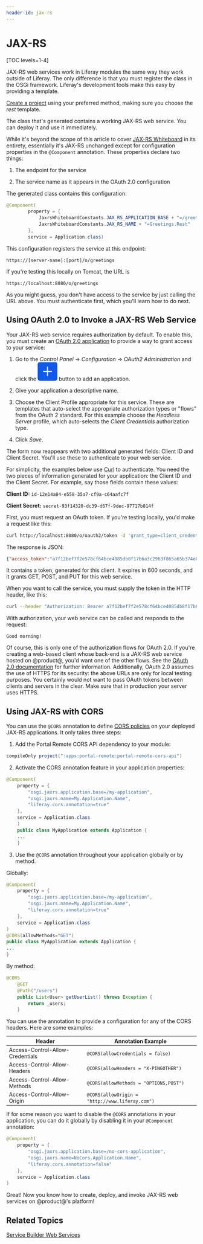 ```yaml
---
header-id: jax-rs
---
```


# JAX-RS

[TOC levels=1-4]

JAX-RS web services work in Liferay modules the same way they work outside of
Liferay. The only difference is that you must register the class in the OSGi
framework. Liferay's development tools make this easy by providing a template. 

[Create a project](/docs/7-2/reference/-/knowledge_base/r/creating-a-project)
using your preferred method, making sure you choose the *rest* template. 

The class that's generated contains a working JAX-RS web service. You can deploy
it and use it immediately. 

While it's beyond the scope of this article to cover 
[JAX-RS Whiteboard](https://blog.osgi.org/2018/03/osgi-r7-highlights-jax-rs-whiteboard.html)
in its entirety, essentially it's JAX-RS unchanged except for configuration
properties in the `@Component` annotation. These properties declare two things: 

1.  The endpoint for the service

2.  The service name as it appears in the OAuth 2.0 configuration

The generated class contains this configuration: 

```java
@Component( 
        property = { 
            JaxrsWhiteboardConstants.JAX_RS_APPLICATION_BASE + "=/greetings", 
            JaxrsWhiteboardConstants.JAX_RS_NAME + "=Greetings.Rest"
        }, 
        service = Application.class)
```

This configuration registers the service at this endpoint: 

    https://[server-name]:[port]/o/greetings

If you're testing this locally on Tomcat, the URL is

    https://localhost:8080/o/greetings

As you might guess, you don't have access to the service by just calling the URL
above. You must authenticate first, which you'll learn how to do next. 

## Using OAuth 2.0 to Invoke a JAX-RS Web Service

Your JAX-RS web service requires authorization by default. To enable this, you
must create an 
[OAuth 2.0 application](/docs/7-2/deploy/-/knowledge_base/d/oauth-2-0#creating-an-application)
to provide a way to grant access to your service: 

1.  Go to the *Control Panel* &rarr; *Configuration* &rarr; *OAuth2
    Administration* and click the ![add](../../../images/icon-add.png) button to
    add an application. 

2.  Give your application a descriptive name. 

3.  Choose the Client Profile appropriate for this service. These are templates
    that auto-select the appropriate authorization types or "flows" from the
    OAuth 2 standard. For this example choose the *Headless Server* profile,
    which auto-selects the *Client Credentials* authorization type. 

4.  Click *Save*. 

The form now reappears with two additional generated fields: Client ID and
Client Secret. You'll use these to authenticate to your web service. 

For simplicity, the examples below use [Curl](https://curl.haxx.se) to
authenticate. You need the two pieces of information generated for your
application: the Client ID and the Client Secret. For example, say those fields
contain these values: 

**Client ID:** `id-12e14a84-e558-35a7-cf9a-c64aafc7f` 

**Client Secret:** `secret-93f14320-dc39-d67f-9dec-97717b814f`

First, you must request an OAuth token. If you're testing locally, you'd make
a request like this: 

```bash
curl http://localhost:8080/o/oauth2/token -d 'grant_type=client_credentials&client_id=id-12e14a84-e558-35a7-cf9a-c64aafc7f&client_secret=secret-93f14320-dc39-d67f-9dec-97717b814f'
```

The response is JSON: 

```json
{"access_token":"a7f12bef7f2e578cf64bce4085db8f17b6a3c2963f865a65b374e89784bbca5","token_type":"Bearer","expires_in":600,"scope":"GET POST PUT"}
```

It contains a token, generated for this client. It expires in 600 seconds, and
it grants GET, POST, and PUT for this web service. 

When you want to call the service, you must supply the token in the HTTP header,
like this: 

```bash
curl --header "Authorization: Bearer a7f12bef7f2e578cf64bce4085db8f17b6a3c2963f865a65b374e89784bbca5" http://localhost:8080/o/greetings/morning
```

With authorization, your web service can be called and responds to the request: 

    Good morning!

Of course, this is only one of the authorization flows for OAuth 2.0. If you're
creating a web-based client whose back-end is a JAX-RS web service hosted on
@product@, you'd want one of the other flows. See the 
[OAuth 2.0 documentation](/docs/7-2/deploy/-/knowledge_base/d/oauth-2-0)
for further information. Additionally, OAuth 2.0 assumes the use of HTTPS for
its security: the above URLs are only for local testing purposes. You certainly
would not want to pass OAuth tokens between clients and servers in the clear.
Make sure that in production your server uses HTTPS. 

## Using JAX-RS with CORS

You can use the `@CORS` annotation to define [CORS policies](/docs/7-2/deploy/-/knowledge_base/d/configuring-cors) 
on your deployed JAX-RS applications. It only takes three steps: 

1.  Add the Portal Remote CORS API dependency to your module: 

```groovy
compileOnly project(":apps:portal-remote:portal-remote-cors-api")
```

2.  Activate the CORS annotation feature in your application properties: 

```java
@Component(
    property = {
        "osgi.jaxrs.application.base=/my-application",
        "osgi.jaxrs.name=My.Application.Name",
        "liferay.cors.annotation=true"
    },
    service = Application.class
    )
    public class MyApplication extends Application {
    ...
    }
```

3.  Use the `@CORS` annotation throughout your application globally or by
    method. 

Globally: 

```java
@Component(
	property = {
		"osgi.jaxrs.application.base=/my-application",
		"osgi.jaxrs.name=My.Application.Name",
		"liferay.cors.annotation=true"
	},
	service = Application.class
)
@CORS(allowMethods="GET")
public class MyApplication extends Application {
...
}
```

By method: 

```java
@CORS
	@GET
	@Path("/users")
	public List<User> getUserList() throws Exception {
		return _users;
	}
```

You can use the annotation to provide a configuration for any of the CORS
headers. Here are some examples: 

|      Header      |    Annotation Example    | 
|------------------|--------------------------|
|Access-Control-Allow-Credentials|`@CORS(allowCredentials = false)`|
|Access-Control-Allow-Headers|`@CORS(allowHeaders = "X-PINGOTHER")`|
|Access-Control-Allow-Methods|`@CORS(allowMethods = "OPTIONS,POST")`|
|Access-Control-Allow-Origin|`@CORS(allowOrigin = "http://www.liferay.com")`|

If for some reason you want to disable the `@CORS` annotations in your
application, you can do it globally by disabling it in your `@Component`
annotation: 

```java
@Component(
	property = {
		"osgi.jaxrs.application.base=/no-cors-application",
		"osgi.jaxrs.name=NoCors.Application.Name",
		"liferay.cors.annotation=false"
	},
	service = Application.class
)
```

Great! Now you know how to create, deploy, and invoke JAX-RS web services on
@product@'s platform! 

## Related Topics

[Service Builder Web Services](/docs/7-2/appdev/-/knowledge_base/a/service-builder-web-services)
